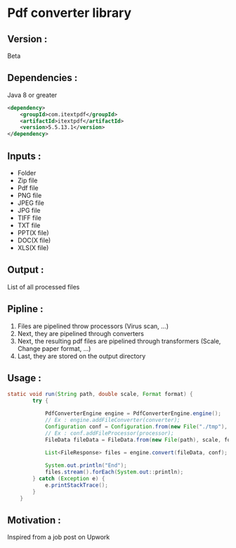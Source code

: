 # Pdf converter library
## Version :
Beta
## Dependencies :
Java 8 or greater 

```xml
<dependency>
    <groupId>com.itextpdf</groupId>
    <artifactId>itextpdf</artifactId>
    <version>5.5.13.1</version>
</dependency>
```

## Inputs :
- Folder
- Zip file
- Pdf file
- PNG file
- JPEG file
- JPG file
- TIFF file
- TXT file
- PPT(X file)
- DOC(X file)
- XLS(X file)

## Output :
List of all processed files

## Pipline :
1. Files are pipelined throw processors (Virus scan, ...)
2. Next, they are pipelined through converters
3. Next, the resulting pdf files are pipelined through transformers (Scale, Change paper format, ...)
4. Last, they are stored on the output directory

## Usage :
```java
static void run(String path, double scale, Format format) {
		try {

			PdfConverterEngine engine = PdfConverterEngine.engine();
			// Ex : engine.addFileConverter(converter);
			Configuration conf = Configuration.from(new File("./tmp"), new File("./out"), new ArrayList<>());
			// Ex : conf.addFileProcessor(processor);
			FileData fileData = FileData.from(new File(path), scale, format);
			
			List<FileResponse> files = engine.convert(fileData, conf);

			System.out.println("End");
			files.stream().forEach(System.out::println);
		} catch (Exception e) {
			e.printStackTrace();
		}
	}

```

## Motivation :
Inspired from a job post on Upwork